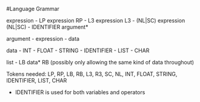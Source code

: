 #Language Grammar

expression
    - LP expression RP
    - L3 expression L3
    - (NL|SC) expression (NL|SC)
    - IDENTIFIER argument*

argument
    - expression
    - data

data
    - INT
    - FLOAT
    - STRING
    - IDENTIFIER
    - LIST
    - CHAR

list
    - LB data* RB (possibly only allowing the same kind of data throughout)

Tokens needed: LP, RP, LB, RB, L3, R3, SC, NL, INT, FLOAT, STRING, IDENTIFIER, LIST, CHAR

* IDENTIFIER is used for both variables and operators
